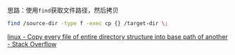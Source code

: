 思路：使用`find`获取文件路径，然后拷贝

```bash
find /source-dir -type f -exec cp {} /target-dir \;
```

[linux - Copy every file of entire directory structure into base path of another - Stack Overflow](https://stackoverflow.com/questions/9800989/copy-every-file-of-entire-directory-structure-into-base-path-of-another)
